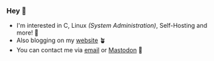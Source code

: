 ### Hey 👋

- I'm interested in C, Linux *(System Administration)*, Self-Hosting and more! 🐧
- Also blogging on my [website](https://konstantintutsch.com/) 🪴
- You can contact me via [email](mailto:me@konstantintutsch.com) or [Mastodon](https://fosstodon.org/@konstantin) 📢
